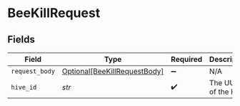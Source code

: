 # BeeKillRequest


## Fields

| Field                                                                         | Type                                                                          | Required                                                                      | Description                                                                   | Example                                                                       |
| ----------------------------------------------------------------------------- | ----------------------------------------------------------------------------- | ----------------------------------------------------------------------------- | ----------------------------------------------------------------------------- | ----------------------------------------------------------------------------- |
| `request_body`                                                                | [Optional[BeeKillRequestBody]](../../models/operations/beekillrequestbody.md) | :heavy_minus_sign:                                                            | N/A                                                                           |                                                                               |
| `hive_id`                                                                     | *str*                                                                         | :heavy_check_mark:                                                            | The UUID of the Hive                                                          | HIVE12                                                                        |
